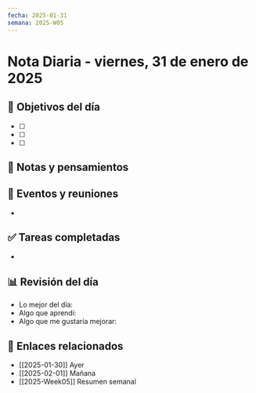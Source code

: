 ```yaml
---
fecha: 2025-01-31
semana: 2025-W05
---
```

# Nota Diaria - viernes, 31 de enero de 2025


## 🎯 Objetivos del día
- [ ] 
- [ ] 
- [ ] 

## 📝 Notas y pensamientos

## 📅 Eventos y reuniones
- 

## ✅ Tareas completadas
- 

## 📊 Revisión del día
- Lo mejor del día:
- Algo que aprendí:
- Algo que me gustaría mejorar:

## 🔗 Enlaces relacionados
- [[2025-01-30]] Ayer
- [[2025-02-01]] Mañana
- [[2025-Week05]] Resumen semanal